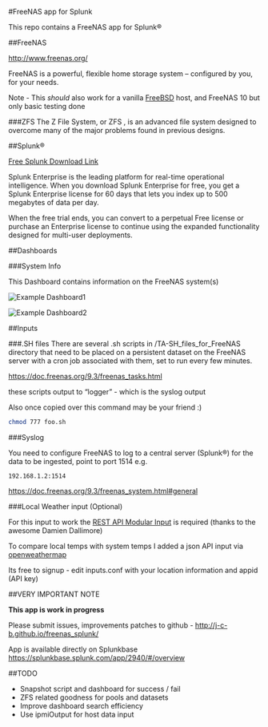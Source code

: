 #FreeNAS app for Splunk

This repo contains a FreeNAS app for Splunk®

##FreeNAS

http://www.freenas.org/

FreeNAS is a powerful, flexible home storage system – configured by you, for your needs.

Note - This *should* also work for a vanilla [FreeBSD](https://www.freebsd.org/ "FreeBSD") host, and FreeNAS 10 but only basic testing done

###ZFS
The Z File System, or ZFS , is an advanced file system designed to overcome many of the major problems found in previous designs. 

##Splunk®

[Free Splunk Download Link](http://www.splunk.com/en_us/download/splunk-enterprise.html "Download]")


Splunk Enterprise is the leading platform for real-time operational intelligence. When you download Splunk Enterprise for free, you get a Splunk Enterprise license for 60 days that lets you index up to 500 megabytes of data per day.

When the free trial ends, you can convert to a perpetual Free license or purchase an Enterprise license to continue using the expanded functionality designed for multi-user deployments.

##Dashboards

###System Info

This Dashboard contains information on the FreeNAS system(s)

![Example Dashboard1](https://static.dyp.im/uevtVLqV6G/3aebc93f0f8ddc5c89871c77ba7db634.png)


![Example Dashboard2](https://static.dyp.im/gKpG2D91QX/62eb965b0f5b06c26b89d52beaa078e5.png)

##Inputs

###.SH files
There are several .sh scripts in /TA-SH\_files\_for_FreeNAS directory that need to be placed on a persistent dataset on the FreeNAS server with a cron job associated with them, set to run every few minutes.

https://doc.freenas.org/9.3/freenas_tasks.html

these scripts output to “logger” - which is the syslog output

Also once copied over this command may be your friend :)

```sh
chmod 777 foo.sh
```

###Syslog

You need to configure FreeNAS to log to a central server (Splunk®) for the data to be ingested, point to port 1514 e.g. 

	192.168.1.2:1514

https://doc.freenas.org/9.3/freenas_system.html#general

###Local Weather input (Optional)

For this input to work the [REST API Modular Input](https://splunkbase.splunk.com/app/1546/ "Download]") is required (thanks to the awesome Damien Dallimore)

To compare local temps with system temps I added a json API input via [openweathermap](http://openweathermap.org "Download]")

Its free to signup - edit inputs.conf with your location information and appid (API key)


##VERY IMPORTANT NOTE

**This app is work in progress**

Please submit issues, improvements patches to github - http://j-c-b.github.io/freenas_splunk/

App is available directly on Splunkbase https://splunkbase.splunk.com/app/2940/#/overview

##TODO

* Snapshot script and dashboard for success / fail
* ZFS related goodness for pools and datasets
* Improve dashboard search efficiency
* Use ipmiOutput for host data input
